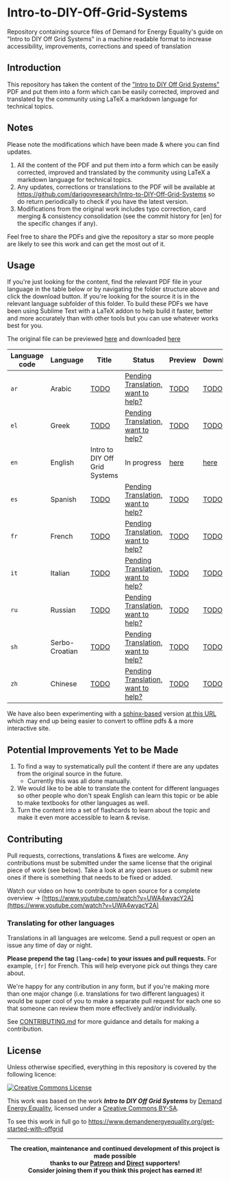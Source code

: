 # Intro-to-DIY-Off-Grid-Systems
Repository containing source files of Demand for Energy Equality's guide on "Intro to DIY Off Grid Systems" in a machine readable format to increase accessibility, improvements, corrections and speed of translation

## Introduction
This repository has taken the content of the ["Intro to DIY Off Grid Systems"](https://www.demandenergyequality.org/get-started-with-offgrid) PDF and put them into a form which can be easily corrected, improved and translated by the community using LaTeX a markdown language for technical topics.

## Notes
Please note the modifications which have been made & where you can find updates.
1. All the content of the PDF and put them into a form which can be easily corrected, improved and translated by the community using LaTeX a markdown language for technical topics.
2. Any updates, corrections or translations to the PDF will be available at <a href="https://github.com/darigovresearch/Intro-to-DIY-Off-Grid-Systems">https://github.com/darigovresearch/Intro-to-DIY-Off-Grid-Systems</a> so do return periodically to check if you have the latest version.
3. Modifications from the original work includes typo correction, card merging & consistency consolidation (see the commit history for [en] for the specific changes if any).

Feel free to share the PDFs and give the repository a star so more people are likely to see this work and can get the most out of it.

## Usage
If you're just looking for the content, find the relevant PDF file in your language in the table below or by navigating the folder structure above and click the download button. If you're looking for the source it is in the relevant language subfolder of this folder. To build these PDFs we have been using Sublime Text with a LaTeX addon to help build it faster, better and more accurately than with other tools but you can use whatever works best for you.

The original file can be previewed [here](https://github.com/darigovresearch/Intro-to-DIY-Off-Grid-Systems/blob/main/Original/Intro%2Bto%2BOff%2BGrid%2BGuide.pdf) and downloaded [here](https://github.com/darigovresearch/Intro-to-DIY-Off-Grid-Systems/raw/main/Original/Intro%2Bto%2BOff%2BGrid%2BGuide.pdf)

| Language code | Language | Title | Status | Preview | Download |
| ------------- | ------------- | ------------- | ------------- | ------------- | ------------- |
| `ar`  | Arabic  | [TODO](https://github.com/darigovresearch/DIY-Solar-Phone-Chargers/issues/18) | [Pending Translation, want to help?](https://github.com/darigovresearch/DIY-Solar-Phone-Chargers/issues/18) | [TODO](https://github.com/darigovresearch/DIY-Solar-Phone-Chargers/issues/18) | [TODO](https://github.com/darigovresearch/DIY-Solar-Phone-Chargers/issues/18) |
| `el`  | Greek  | [TODO](https://github.com/darigovresearch/DIY-Solar-Phone-Chargers/issues/11) | [Pending Translation, want to help?](https://github.com/darigovresearch/DIY-Solar-Phone-Chargers/issues/11) | [TODO](https://github.com/darigovresearch/DIY-Solar-Phone-Chargers/issues/11) | [TODO](https://github.com/darigovresearch/DIY-Solar-Phone-Chargers/issues/11) |
| `en`  | English  | Intro to DIY Off Grid Systems | In progress | [here](https://github.com/darigovresearch/Intro-to-DIY-Off-Grid-Systems/blob/main/en/en_intro_to_diy_off_grid_systems.pdf) | [here](https://github.com/darigovresearch/Intro-to-DIY-Off-Grid-Systems/raw/main/en/en_intro_to_diy_off_grid_systems.pdf) |
| `es`  | Spanish  | [TODO](https://github.com/darigovresearch/Intro-to-DIY-Off-Grid-Systems/issues/5) | [Pending Translation, want to help?](https://github.com/darigovresearch/Intro-to-DIY-Off-Grid-Systems/issues/5) | [TODO](https://github.com/darigovresearch/Intro-to-DIY-Off-Grid-Systems/issues/5) | [TODO](https://github.com/darigovresearch/Intro-to-DIY-Off-Grid-Systems/issues/5) |
| `fr`  | French  | [TODO](https://github.com/darigovresearch/Intro-to-DIY-Off-Grid-Systems/issues/6) | [Pending Translation, want to help?](https://github.com/darigovresearch/Intro-to-DIY-Off-Grid-Systems/issues/6) | [TODO](https://github.com/darigovresearch/Intro-to-DIY-Off-Grid-Systems/issues/6) | [TODO](https://github.com/darigovresearch/Intro-to-DIY-Off-Grid-Systems/issues/6) |
| `it`  | Italian  | [TODO](https://github.com/darigovresearch/Intro-to-DIY-Off-Grid-Systems/issues/4) | [Pending Translation, want to help?](https://github.com/darigovresearch/Intro-to-DIY-Off-Grid-Systems/issues/4) | [TODO](https://github.com/darigovresearch/Intro-to-DIY-Off-Grid-Systems/issues/4) | [TODO](https://github.com/darigovresearch/Intro-to-DIY-Off-Grid-Systems/issues/4) |
| `ru`  | Russian  | [TODO](https://github.com/darigovresearch/Intro-to-DIY-Off-Grid-Systems/issues/14) | [Pending Translation, want to help?](https://github.com/darigovresearch/Intro-to-DIY-Off-Grid-Systems/issues/14) | [TODO](https://github.com/darigovresearch/Intro-to-DIY-Off-Grid-Systems/issues/14) | [TODO](https://github.com/darigovresearch/Intro-to-DIY-Off-Grid-Systems/issues/14) |
| `sh`  | Serbo-Croatian  | [TODO](https://github.com/darigovresearch/Intro-to-DIY-Off-Grid-Systems/issues/7) | [Pending Translation, want to help?](https://github.com/darigovresearch/Intro-to-DIY-Off-Grid-Systems/issues/7) | [TODO](https://github.com/darigovresearch/Intro-to-DIY-Off-Grid-Systems/issues/7) | [TODO](https://github.com/darigovresearch/Intro-to-DIY-Off-Grid-Systems/issues/7) |
| `zh`  | Chinese  | [TODO](https://github.com/darigovresearch/Intro-to-DIY-Off-Grid-Systems/issues/19) | [Pending Translation, want to help?](https://github.com/darigovresearch/Intro-to-DIY-Off-Grid-Systems/issues/19) | [TODO](https://github.com/darigovresearch/Intro-to-DIY-Off-Grid-Systems/issues/19) | [TODO](https://github.com/darigovresearch/Intro-to-DIY-Off-Grid-Systems/issues/19) |

We have also been experimenting with a [sphinx-based](https://www.sphinx-doc.org/en/master/) version [at this URL](https://darigovresearch.github.io/Intro-to-DIY-Off-Grid-Systems/) which may end up being easier to convert to offline pdfs & a more interactive site.

## Potential Improvements Yet to be Made
1. To find a way to systematically pull the content if there are any updates from the original source in the future.
    - Currently this was all done manually.
2. We would like to be able to translate the content for different languages so other people who don't speak English can learn this topic or be able to make textbooks for other languages as well.
3. Turn the content into a set of flashcards to learn about the topic and make it even more accessible to learn & revise.

## Contributing
Pull requests, corrections, translations & fixes are welcome. Any contributions must be submitted under the same license that the original piece of work (see below). Take a look at any open issues or submit new ones if there is something that needs to be fixed or added.

Watch our video on how to contribute to open source for a complete overview -> [https://www.youtube.com/watch?v=UWA4wyacY2A](https://www.youtube.com/watch?v=UWA4wyacY2A)

### Translating for other languages
Translations in all languages are welcome. Send a pull request or open an issue any time of day or night.

**Please prepend the tag `[lang-code]` to your issues and pull requests.** For example, `[fr]` for French. This will help everyone pick out things they care about.

We're happy for any contribution in any form, but if you're making more than one major change (i.e. translations for two different languages) it would be super cool of you to make a separate pull request for each one so that someone can review them more effectively and/or individually.

See [CONTRIBUTING.md](CONTRIBUTING.md) for more guidance and details for making a contribution.

## License
Unless otherwise specified, everything in this repository is covered by the following licence:

[![Creative Commons License](https://licensebuttons.net/l/by-sa/4.0/88x31.png)](https://creativecommons.org/licenses/by-sa/4.0/)

This work was based on the work ***Intro to DIY Off Grid Systems*** by [Demand Energy Equality](https://www.demandenergyequality.org/), licensed under a [ Creative Commons BY-SA](https://creativecommons.org/licenses/by-sa/4.0/legalcode).

To see this work in full go to https://www.demandenergyequality.org/get-started-with-offgrid

----

<b>
<div align="center">
    The creation, maintenance and continued development of this project is made possible
    <br>
    thanks to our <a href="http://patreon.com/darigovresearch">Patreon</a> and <a href="https://www.darigovresearch.com/donate">Direct</a> supporters!
    <br>
    Consider joining them if you think this project has earned it!
</div>
</b>
